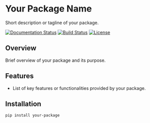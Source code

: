 # Your Package Name

Short description or tagline of your package.

[![Documentation Status](https://img.shields.io/badge/docs-latest-brightgreen.svg)](https://your-github-username.github.io/your-repo-name/)
[![Build Status](https://img.shields.io/travis/your-github-username/your-repo-name/master.svg?label=tests)](https://travis-ci.org/your-github-username/your-repo-name)
[![License](https://img.shields.io/badge/license-MIT-blue.svg)](https://github.com/your-github-username/your-repo-name/blob/master/LICENSE)

## Overview

Brief overview of your package and its purpose.

## Features

- List of key features or functionalities provided by your package.

## Installation

```bash
pip install your-package

